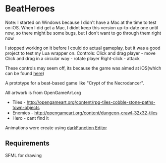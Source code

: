 # BeatHeroes

Note: I started on Windows because I didn't have a Mac at the time to test on iOS.
When I did get a Mac, I didnt keep this version up-to-date one until now, so there might be some bugs, but I don't want to go through them right now

I stopped working on it before I could do actual gameplay, but it was a good project to test my Lua wrapper on.
Controls:
Click and drag player - move
Click and drag in a circular way - rotate player
Right-click - attack

These controls may seem off, its because the game was aimed at iOS(which can be found [here](https://github.com/inzombiak/BeatHeroes-iOS))

A prototype for a beat-based game like "Crypt of the Necrodancer".

All artwork is from OpenGameArt.org
 * Tiles - http://opengameart.org/content/rpg-tiles-cobble-stone-paths-town-objects
 * Enemies - http://opengameart.org/content/dungeon-crawl-32x32-tiles
 * Hero - cant find it
 
Animations were create using [darkFunction Editor](http://darkfunction.com/editor/)

## Requirements
SFML for drawing

